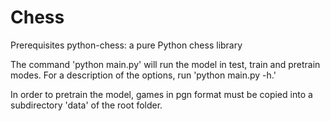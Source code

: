 # Chess

Prerequisites
python-chess: a pure Python chess library

The command 'python main.py' will run the model in test, train and pretrain modes. For a description of the options, run 'python main.py -h.'

In order to pretrain the model, games in pgn format must be copied into a subdirectory 'data' of the root folder.
